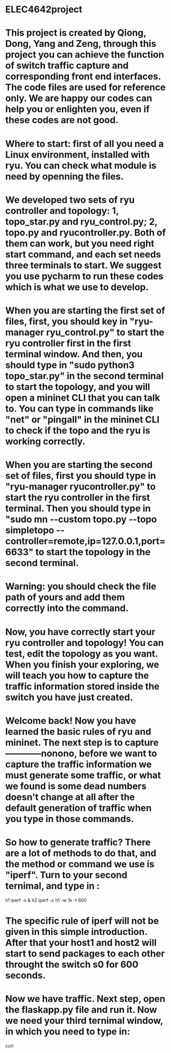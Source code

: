 # ELEC4642project
# This project is created by Qiong, Dong, Yang and Zeng, through this project you can achieve the function of switch traffic capture and corresponding front end interfaces. The code files are used for reference only. We are happy our codes can help you or enlighten you, even if these codes are not good.
# Where to start: first of all you need a Linux environment, installed with ryu. You can check what module is need by openning the files. 

# We developed two sets of ryu controller and topology: 1, topo_star.py and ryu_control.py; 2, topo.py and ryucontroller.py. Both of them can work, but you need right start command, and each set needs three terminals to start. We suggest you use pycharm to run these codes which is what we use to develop.

# When you are starting the first set of files, first, you should key in "ryu-manager ryu_control.py" to start the ryu controller first in the first terminal window. And then, you should type in "sudo python3 topo_star.py" in the second terminal to start the topology, and you will open a mininet CLI that you can talk to. You can type in commands like "net" or "pingall" in the mininet CLI to check if the topo and the ryu is working correctly.

# When you are starting the second set of files, first you should type in "ryu-manager ryucontroller.py" to start the ryu controller in the first terminal. Then you should type in "sudo mn --custom topo.py --topo simpletopo --controller=remote,ip=127.0.0.1,port=6633" to start the topology in the second terminal. 

# Warning: you should check the file path of yours and add them correctly into the command.

# Now, you have correctly start your ryu controller and topology! You can test, edit the topology as you want. When you finish your exploring, we will teach you how to capture the traffic information stored inside the switch you have just created.



# Welcome back! Now you have learned the basic rules of ryu and mininet. The next step is to capture————nonono, before we want to capture the traffic information we must generate some traffic, or what we found is some dead numbers doesn't change at all after the default generation of traffic when you type in those commands.

# So how to generate traffic? There are a lot of methods to do that, and the method or command we use is "iperf". Turn to your second ternimal, and type in :
h1 iperf -s &
h2 iperf -c h1 -w 1k -t 600
# The specific rule of iperf will not be given in this simple introduction. After that your host1 and host2 will start to send packages to each other throught the switch s0 for 600 seconds. 
# Now we have traffic. Next step, open the flaskapp.py file and run it. Now we need your third ternimal window, in which you need to type in:
curl 







